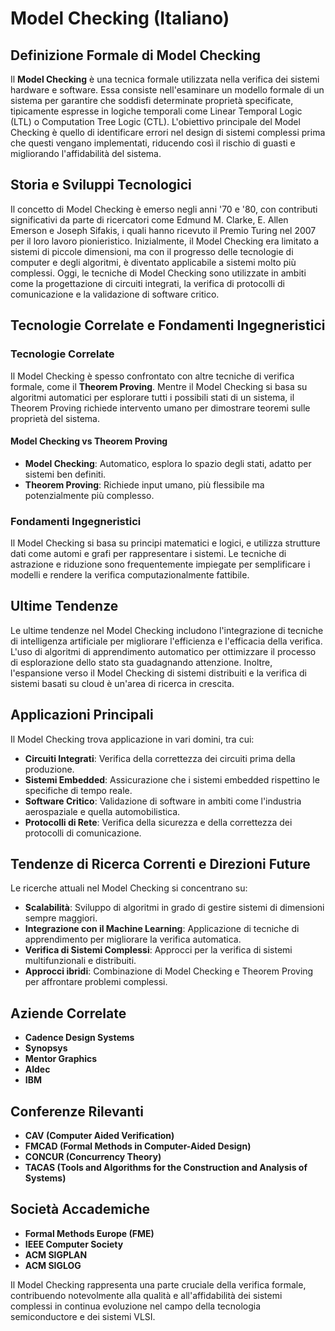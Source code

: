 # Model Checking (Italiano)

## Definizione Formale di Model Checking

Il **Model Checking** è una tecnica formale utilizzata nella verifica dei sistemi hardware e software. Essa consiste nell'esaminare un modello formale di un sistema per garantire che soddisfi determinate proprietà specificate, tipicamente espresse in logiche temporali come Linear Temporal Logic (LTL) o Computation Tree Logic (CTL). L'obiettivo principale del Model Checking è quello di identificare errori nel design di sistemi complessi prima che questi vengano implementati, riducendo così il rischio di guasti e migliorando l'affidabilità del sistema.

## Storia e Sviluppi Tecnologici

Il concetto di Model Checking è emerso negli anni '70 e '80, con contributi significativi da parte di ricercatori come Edmund M. Clarke, E. Allen Emerson e Joseph Sifakis, i quali hanno ricevuto il Premio Turing nel 2007 per il loro lavoro pionieristico. Inizialmente, il Model Checking era limitato a sistemi di piccole dimensioni, ma con il progresso delle tecnologie di computer e degli algoritmi, è diventato applicabile a sistemi molto più complessi. Oggi, le tecniche di Model Checking sono utilizzate in ambiti come la progettazione di circuiti integrati, la verifica di protocolli di comunicazione e la validazione di software critico.

## Tecnologie Correlate e Fondamenti Ingegneristici

### Tecnologie Correlate

Il Model Checking è spesso confrontato con altre tecniche di verifica formale, come il **Theorem Proving**. Mentre il Model Checking si basa su algoritmi automatici per esplorare tutti i possibili stati di un sistema, il Theorem Proving richiede intervento umano per dimostrare teoremi sulle proprietà del sistema. 

#### Model Checking vs Theorem Proving

- **Model Checking**: Automatico, esplora lo spazio degli stati, adatto per sistemi ben definiti.
- **Theorem Proving**: Richiede input umano, più flessibile ma potenzialmente più complesso.

### Fondamenti Ingegneristici

Il Model Checking si basa su principi matematici e logici, e utilizza strutture dati come automi e grafi per rappresentare i sistemi. Le tecniche di astrazione e riduzione sono frequentemente impiegate per semplificare i modelli e rendere la verifica computazionalmente fattibile.

## Ultime Tendenze

Le ultime tendenze nel Model Checking includono l'integrazione di tecniche di intelligenza artificiale per migliorare l'efficienza e l'efficacia della verifica. L'uso di algoritmi di apprendimento automatico per ottimizzare il processo di esplorazione dello stato sta guadagnando attenzione. Inoltre, l'espansione verso il Model Checking di sistemi distribuiti e la verifica di sistemi basati su cloud è un'area di ricerca in crescita.

## Applicazioni Principali

Il Model Checking trova applicazione in vari domini, tra cui:

- **Circuiti Integrati**: Verifica della correttezza dei circuiti prima della produzione.
- **Sistemi Embedded**: Assicurazione che i sistemi embedded rispettino le specifiche di tempo reale.
- **Software Critico**: Validazione di software in ambiti come l'industria aerospaziale e quella automobilistica.
- **Protocolli di Rete**: Verifica della sicurezza e della correttezza dei protocolli di comunicazione.

## Tendenze di Ricerca Correnti e Direzioni Future

Le ricerche attuali nel Model Checking si concentrano su:

- **Scalabilità**: Sviluppo di algoritmi in grado di gestire sistemi di dimensioni sempre maggiori.
- **Integrazione con il Machine Learning**: Applicazione di tecniche di apprendimento per migliorare la verifica automatica.
- **Verifica di Sistemi Complessi**: Approcci per la verifica di sistemi multifunzionali e distribuiti.
- **Approcci ibridi**: Combinazione di Model Checking e Theorem Proving per affrontare problemi complessi.

## Aziende Correlate

- **Cadence Design Systems**
- **Synopsys**
- **Mentor Graphics**
- **Aldec**
- **IBM** 

## Conferenze Rilevanti

- **CAV (Computer Aided Verification)**
- **FMCAD (Formal Methods in Computer-Aided Design)**
- **CONCUR (Concurrency Theory)**
- **TACAS (Tools and Algorithms for the Construction and Analysis of Systems)**

## Società Accademiche

- **Formal Methods Europe (FME)**
- **IEEE Computer Society**
- **ACM SIGPLAN**
- **ACM SIGLOG**

Il Model Checking rappresenta una parte cruciale della verifica formale, contribuendo notevolmente alla qualità e all'affidabilità dei sistemi complessi in continua evoluzione nel campo della tecnologia semiconductore e dei sistemi VLSI.